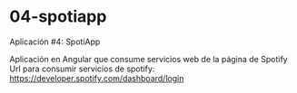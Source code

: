 # 04-spotiapp
Aplicación #4: SpotiApp

Aplicación en Angular que consume servicios web de la página de Spotify
Url para consumir servicios de spotify: https://developer.spotify.com/dashboard/login

